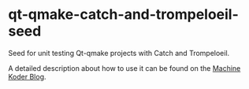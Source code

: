 # qt-qmake-catch-and-trompeloeil-seed
Seed for unit testing Qt-qmake projects with Catch and Trompeloeil.

A detailed description about how to use it can be found on the [Machine Koder Blog](https://machinekoder.com/qt-unit-testing-catch-trompeloeil/).
